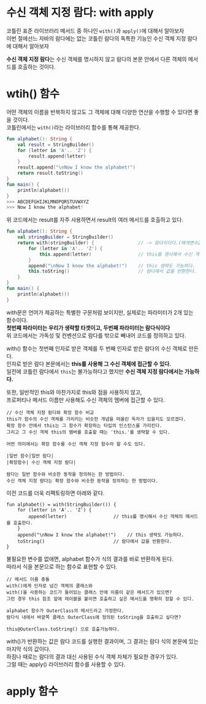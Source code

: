 수신 객체 지정 람다: with apply
=================================
코틀린 표준 라이브러리 메서드 중 하나인 `with()`과 `apply()`에 대해서 알아보자    
이번 절에선느 자바의 람다에는 없는 코틀린 람다의 독특한 기능인 수신 객체 지정 람다에 대해서 알아보자   

**수신 객체 지정 람다**는 수신 객체를 명시하지 않고 람다의 본문 안에서 다른 객체의 메서드를 호출하는 것이다.     

# wtih() 함수   
어떤 객체의 이름을 반복하지 않고도 그 객체에 대해 다양한 연산을 수행할 수 있다면 좋을 것이다.         
코틀린에서는 `with()`라는 라이브러리 함수를 통해 제공한다.      

```kt
fun alphabet(): String {
    val result = StringBuilder()
    for (letter in 'A'.. 'Z') {
        result.append(letter)
    }
    result.append("\nNow I know the alphabet!")
    return result.toString()
}
fun main() {
    println(alphabet())
}
>>> ABCDEFGHIJKLMNOPQRSTUVWXYZ
>>> Now I know the alphabet!  
```
위 코드에서는 result를 자주 사용하면서 result의 여러 메서드를 호출하고 있다.     

```kt
fun alphabet(): String {
    val stringBuilder = StringBuilder()
    return with(stringBuilder) {                // -> 람다식이다.(매개변수2개인데 마지막이 람다여서 밖으로 뺐다.)     
        for (letter in 'A'.. 'Z') {
            this.append(letter)                 // this를 명시해서 수신 객체의 메서드를 호출한다.
        }
        append("\nNow I know the alphabet!")    // this 생략도 가능하다.
        this.toString()                         // 람다에서 값을 반환한다.   
    }
}
fun main() {
    println(alphabet())
}
```
with문은 언어가 제공하는 특별한 구문처럼 보이지만, 실제로는 파라미터가 2개 있는 함수이다.   
**첫번째 파라미터는 우리가 생략할 타겟이고, 두번째 파라미터는 람다식이다**   
위 코드에서는 가독성 및 컨벤션으로 람다를 밖으로 빼내어 코드를 정의하고 있다.       

with() 함수는 첫번째 인자로 받은 객체를 두 번째 인자로 받은 람다의 수신 객체로 만든다.     
인자로 받은 람다 본문에서는 **this를 사용해 그 수신 객체에 접근할 수 있다.**           
일전에 코틀린 람다에서 `this`는 불가능하다고 했지만 **수신 객체 지정 람다에서는 가능하다.**           
      
또한, 일반적인 this와 마찬가지로 this와 점을 사용하지 않고,         
프로퍼티나 메서드 이름만 사용해도 수신 객체의 멤버에 접근할 수 있다.          

```
// 수신 객체 지정 람다와 확장 함수 비교    
this가 함수의 수신 객체를 가리키는 비슷한 개념을 떠올린 독자가 있을지도 모르겠다.      
확장 함수 안에서 this는 그 함수가 확장하는 타입의 인스턴스를 가리킨다.       
그리고 그 수신 객체 this의 멤버를 호출할 때는 'this.'를 생략할 수 있다.    
    
어떤 의미에서는 확장 함수를 수신 객체 지정 함수라 할 수도 있다.   
   
|일반 함수|일반 람다|    
|확장함수| 수신 객체 지정 람다|     

람다는 일반 함수와 비슷한 동작을 정의하는 한 방법이다.    
수신 객체 지정 람다는 확장 함수와 비슷한 동작을 정의하는 한 방법이다.   
```

이전 코드를 더욱 리팩토링하면 아래와 같다.   

```kr
fun alphabet() = with(StringBuilder()) {
    for (letter in 'A'.. 'Z') {
        append(letter)                 // this를 명시해서 수신 객체의 메서드를 호출한다.
    }
    append("\nNow I know the alphabet!")    // this 생략도 가능하다.
    toString()                         // 람다에서 값을 반환한다.   
}
```
불필요한 변수를 없애면, alphabet 함수가 식의 결과를 바로 반환하게 된다.    
따라서 식을 본문으로 하는 함수로 표현할 수 있다.      

```
// 메서드 이름 충돌  
with()에게 인자로 넘긴 객체의 클래스와        
with()을 사용하는 코드가 들어있는 클래스 안에 이름이 같은 메서드가 있으면?        
그런 경우 this 참조 앞에 레이블을 붙이면 호출하고 싶은 메서드를 명확히 정할 수 있다.  
  
alphabet 함수가 OuterClass의 메서드라고 가정한다.    
람다식 내에서 바깥쪽 클래스 OuterClass에 정의된 toString을 호출하고 싶다면?     

this@OuterClass.toString() 으로 호출가능하다.    
```   
with()가 반환하는 값은 람다 코드를 실행한 결과이며, 그 결과는 람다 식의 본문에 있는 마지막 식의 값이다.   
하짐나 때로는 람다의 결과 대신 사용된 수식 객체 자체가 필요한 경우가 있다.   
그럴 때는 apply() 라이브러리 함수를 사용할 수 있다.   

# apply 함수   






